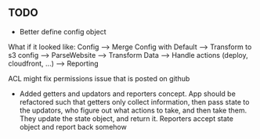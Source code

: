 ## TODO
* Better define config object

What if it looked like:
 Config --> Merge Config with Default --> Transform to s3 config -->
 ParseWebsite --> Transform Data -->  Handle actions (deploy, cloudfront, ...) --> Reporting


ACL might fix permissions issue that is posted on github


<!-- NOTE -->
* Added getters and updators and reporters concept. App should be refactored such
that getters only collect information, then pass state to the updators, who figure
out what actions to take, and then take them. They update the state object, and
return it. Reporters accept state object and report back somehow
